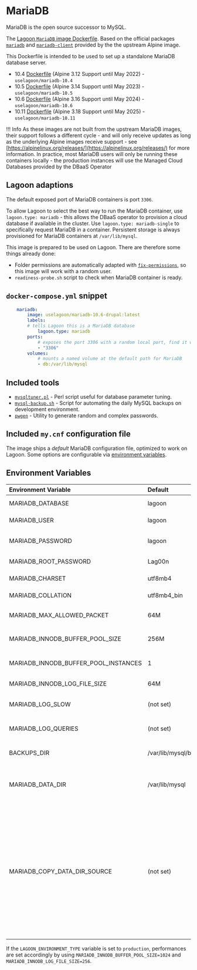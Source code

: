 # MariaDB

MariaDB is the open source successor to MySQL.

The [Lagoon `MariaDB` image Dockerfile](https://github.com/uselagoon/lagoon-images/blob/main/images/mariadb/10.6.Dockerfile). Based on the official packages [`mariadb`](https://pkgs.alpinelinux.org/packages?name=mariadb&branch=edge) and [`mariadb-client`](https://pkgs.alpinelinux.org/packages?name=mariadb-client&branch=edge) provided by the the upstream Alpine image.

This Dockerfile is intended to be used to set up a standalone MariaDB database server.

* 10.4 [Dockerfile](https://github.com/uselagoon/lagoon-images/blob/main/images/mariadb/10.4.Dockerfile) (Alpine 3.12 Support until May 2022) - `uselagoon/mariadb-10.4`
* 10.5 [Dockerfile](https://github.com/uselagoon/lagoon-images/blob/main/images/mariadb/10.5.Dockerfile) (Alpine 3.14 Support until May 2023) - `uselagoon/mariadb-10.5`
* 10.6 [Dockerfile](https://github.com/uselagoon/lagoon-images/blob/main/images/mariadb/10.6.Dockerfile) (Alpine 3.16 Support until May 2024) - `uselagoon/mariadb-10.6`
* 10.11 [Dockerfile](https://github.com/uselagoon/lagoon-images/blob/main/images/mariadb/10.11.Dockerfile) (Alpine 3.18 Support until May 2025) - `uselagoon/mariadb-10.11`

!!! Info
    As these images are not built from the upstream MariaDB images, their support follows a different cycle - and will only receive updates as long as the underlying Alpine images receive support - see [https://alpinelinux.org/releases/](https://alpinelinux.org/releases/) for more information. In practice, most MariaDB users will only be running these containers locally - the production instances will use the Managed Cloud Databases provided by the DBaaS Operator

## Lagoon adaptions

The default exposed port of MariaDB containers is port `3306`.

To allow Lagoon to select the best way to run the MariaDB container, use `lagoon.type: mariadb` - this allows the DBaaS operator to provision a cloud database if available in the cluster. Use `lagoon.type: mariadb-single` to specifically request MariaDB in a container. Persistent storage is always provisioned for MariaDB containers at `/var/lib/mysql`.

This image is prepared to be used on Lagoon. There are therefore some things already done:

* Folder permissions are automatically adapted with [`fix-permissions`](https://github.com/uselagoon/lagoon-images/blob/main/images/commons/fix-permissions), so this image will work with a random user.
* `readiness-probe.sh` script to check when MariaDB container is ready.

## `docker-compose.yml` snippet

```yaml title="docker-compose.yml"
	mariadb:
		image: uselagoon/mariadb-10.6-drupal:latest
		labels:
		# tells Lagoon this is a MariaDB database
			lagoon.type: mariadb
		ports:
			# exposes the port 3306 with a random local port, find it with `docker-compose port mariadb 3306`
			- "3306"
		volumes:
			# mounts a named volume at the default path for MariaDB
			- db:/var/lib/mysql
```

## Included tools

* [`mysqltuner.pl`](https://github.com/major/MySQLTuner-perl) - Perl script useful for database parameter tuning.
* [`mysql-backup.sh`](https://github.com/uselagoon/lagoon-images/blob/main/images/mariadb/mysql-backup.sh) - Script for automating the daily MySQL backups on development environment.
* [`pwgen`](https://linux.die.net/man/1/pwgen) - Utility to generate random and complex passwords.

## Included `my.cnf` configuration file

The image ships a _default_ MariaDB configuration file, optimized to work on
Lagoon. Some options are configurable via [environment
variables](../using-lagoon-advanced/environment-variables.md).

## Environment Variables

| Environment Variable                 | Default               | Description |
| :----------------------------------- | :-------------------- | :--------------------------------------------------------------------------- |
| MARIADB_DATABASE                     | lagoon                | Database name created at startup.                                            |
| MARIADB_USER                         | lagoon                | Default user created at startup.                                             |
| MARIADB_PASSWORD                     | lagoon                | Password of default user created at startup.                                 |
| MARIADB_ROOT_PASSWORD                | Lag00n                | MariaDB root user's password.                                                |
| MARIADB_CHARSET                      | utf8mb4               | Set the server charset.                                                      |
| MARIADB_COLLATION                    | utf8mb4_bin           | Set server collation.                                                        |
| MARIADB_MAX_ALLOWED_PACKET           | 64M                   | Set the `max_allowed_packet` size.                                           |
| MARIADB_INNODB_BUFFER_POOL_SIZE      | 256M                  | Set the MariaDB InnoDB buffer pool size.                                     |
| MARIADB_INNODB_BUFFER_POOL_INSTANCES | 1                     | Number of InnoDB buffer pool instances.                                      |
| MARIADB_INNODB_LOG_FILE_SIZE         | 64M                   | Size of InnoDB log file.                                                     |
| MARIADB_LOG_SLOW                     | (not set)             | Variable to control the save of slow queries.                                |
| MARIADB_LOG_QUERIES                  | (not set)             | Variable to control the save of ALL queries.                                 |
| BACKUPS_DIR                          | /var/lib/mysql/backup | Default path for databases backups.                                          |
| MARIADB_DATA_DIR                     | /var/lib/mysql        | Path of the MariaDB data dir, be careful, changing this can occur data loss! |
| MARIADB_COPY_DATA_DIR_SOURCE         | (not set)             | Path which the entrypoint script of mariadb will use to copy into the defined `MARIADB_DATA_DIR`, this can be used for prepopulating the MariaDB with a database. The scripts expects actual MariaDB data files and not a sql file! Plus it only copies data if the destination does not already have a mysql datadir in it. |

If the `LAGOON_ENVIRONMENT_TYPE` variable is set to `production`, performances
are set accordingly by using `MARIADB_INNODB_BUFFER_POOL_SIZE=1024` and
`MARIADB_INNODB_LOG_FILE_SIZE=256`.
